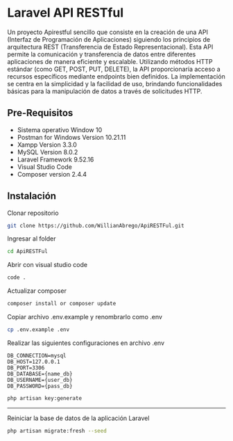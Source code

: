 # Laravel API RESTful

Un proyecto Apirestful sencillo que consiste en la creación de una API (Interfaz de Programación de Aplicaciones) siguiendo los principios de arquitectura REST (Transferencia de Estado Representacional). Esta API permite la comunicación y transferencia de datos entre diferentes aplicaciones de manera eficiente y escalable. Utilizando métodos HTTP estándar (como GET, POST, PUT, DELETE), la API proporcionaría acceso a recursos específicos mediante endpoints bien definidos. La implementación se centra en la simplicidad y la facilidad de uso, brindando funcionalidades básicas para la manipulación de datos a través de solicitudes HTTP.

## Pre-Requisitos

- Sistema operativo Window 10
- Postman for Windows Version 10.21.11
- Xampp Version 3.3.0
- MySQL Version 8.0.2
- Laravel Framework 9.52.16
- Visual Studio Code
- Composer version 2.4.4

## Instalación

Clonar repositorio 
```bash
git clone https://github.com/WillianAbrego/ApiRESTFul.git
```
Ingresar al folder
```bash
cd ApiRESTFul
```
Abrir con visual studio code
```bash
code .
```

Actualizar composer 
```bash
composer install or composer update
```
Copiar archivo .env.example y renombrarlo como .env
```bash
cp .env.example .env
```
Realizar las siguientes configuraciones en archivo .env
 ```
 DB_CONNECTION=mysql
DB_HOST=127.0.0.1
DB_PORT=3306
DB_DATABASE={name_db}
DB_USERNAME={user_db}
DB_PASSWORD={pass_db}
 ```
 ```bash
php artisan key:generate
```
***
Reiniciar la base de datos de la aplicación Laravel
```bash
php artisan migrate:fresh --seed
```

